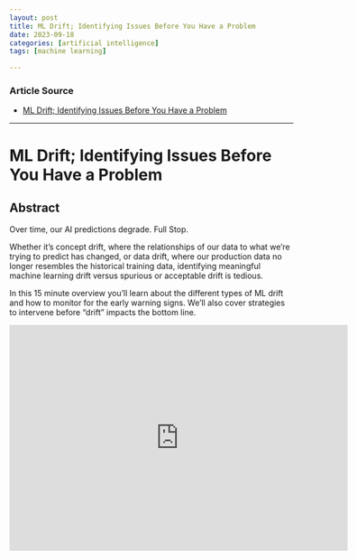 ```yaml
---
layout: post
title: ML Drift; Identifying Issues Before You Have a Problem
date: 2023-09-18
categories: [artificial intelligence]
tags: [machine learning]

---
```


### Article Source

* [ML Drift; Identifying Issues Before You Have a Problem](https://www.youtube.com/watch?v=uOG685WFO00)

---

# ML Drift; Identifying Issues Before You Have a Problem


## Abstract

Over time, our AI predictions degrade. Full Stop.

Whether it’s concept drift, where the relationships of our data to what we’re trying to predict has changed, or data drift, where our production data no longer resembles the historical training data, identifying meaningful machine learning drift versus spurious or acceptable drift is tedious.

In this 15 minute overview you’ll learn about the different types of ML drift and how to monitor for the early warning signs. We’ll also cover strategies to intervene before “drift” impacts the bottom line.

<iframe width="600" height="400" src="https://www.youtube.com/embed/uOG685WFO00?si=sjYPsx-c-ozH1bxI" title="YouTube video player" frameborder="0" allow="accelerometer; autoplay; clipboard-write; encrypted-media; gyroscope; picture-in-picture; web-share" allowfullscreen></iframe>